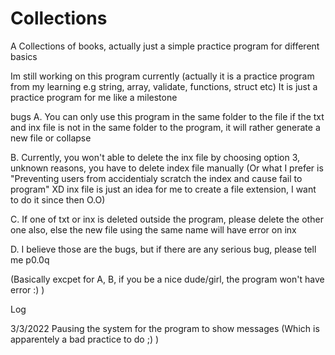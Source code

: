 # Collections
A Collections of books, actually just a simple practice program for different basics


Im still working on this program currently (actually it is a practice program from my learning e.g string, array, validate, functions, struct etc)
It is just a practice program for me like a milestone


bugs
A.
You can only use this program in the same folder to the file
if the txt and inx file is not in the same folder to the program, it will rather generate a new file or collapse

B.
Currently, you won't able to delete the inx file by choosing option 3, unknown reasons, you have to delete 
index file manually
(Or what I prefer is "Preventing users from accidentialy scratch the index and cause fail to program" XD
inx file is just an idea for me to create a file extension, I want to do it since then O.O)

C.
If one of txt or inx is deleted outside the program, please delete the other one also, else the new file
using the same name will have error on inx


D.
I believe those are the bugs, but if there are any serious bug, please tell me p0.0q

(Basically excpet for A, B, if you be a nice dude/girl, the program won't have error :) )





Log

3/3/2022 Pausing the system for the program to show messages (Which is apparentely a bad practice to do ;) )
